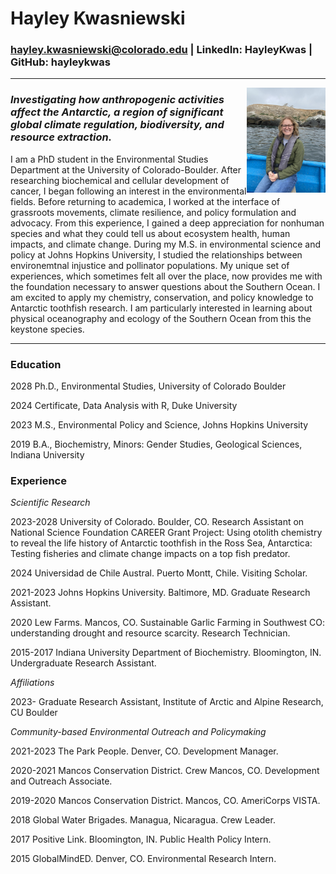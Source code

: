 # Hayley Kwasniewski
### hayley.kwasniewski@colorado.edu | LinkedIn: HayleyKwas | GitHub: hayleykwas

***

<img
  src="https://github.com/hayleykwas/hayleykwas.github.io/blob/main/IMG_0573.jpeg"
  width="25%"
  style="text-align: center"
  align="right">

### *Investigating how anthropogenic activities affect the Antarctic, a region of significant global climate regulation, biodiversity, and resource extraction.*
  
I am a PhD student in the Environmental Studies Department at the University of Colorado-Boulder. After researching biochemical and cellular development of cancer, I began following an interest in the environmental fields. Before returning to academica, I worked at the interface of grassroots movements, climate resilience, and policy formulation and advocacy. From this experience, I gained a deep appreciation for nonhuman species and what they could tell us about ecosystem health, human impacts, and climate change. During my M.S. in environmental science and policy at Johns Hopkins University, I studied the relationships between environemtnal injustice and pollinator populations. My unique set of experiences, which sometimes felt all over the place, now provides me with the foundation necessary to answer questions about the Southern Ocean. I am excited to apply my chemistry, conservation, and policy knowledge to Antarctic toothfish research. I am particularly interested in learning about physical oceanography and ecology of the Southern Ocean from this the keystone species.

***

### Education
2028		Ph.D., Environmental Studies, University of Colorado Boulder

2024		Certificate, Data Analysis with R, Duke University

2023		M.S., Environmental Policy and Science, Johns Hopkins University

2019		B.A., Biochemistry, Minors: Gender Studies, Geological Sciences, Indiana University

### Experience
*Scientific Research*

2023-2028	   University of Colorado. Boulder, CO. Research Assistant on National Science Foundation CAREER Grant Project: Using otolith chemistry to reveal the life history of Antarctic toothfish in the Ross Sea, Antarctica: Testing fisheries and climate change impacts on a top fish predator. 

2024	       Universidad de Chile Austral. Puerto Montt, Chile. Visiting Scholar.

2021-2023    Johns Hopkins University. Baltimore, MD. Graduate Research Assistant. 

2020	       Lew Farms. Mancos, CO. Sustainable Garlic Farming in Southwest CO: understanding drought and resource scarcity. Research Technician.

2015-2017	   Indiana University Department of Biochemistry. Bloomington, IN. Undergraduate Research Assistant.

*Affiliations*

2023-	       Graduate Research Assistant, Institute of Arctic and Alpine Research, CU Boulder

*Community-based Environmental Outreach and Policymaking*

2021-2023	   The Park People. Denver, CO. Development Manager.

2020-2021	   Mancos Conservation District. Crew Mancos, CO. Development and Outreach Associate.

2019-2020	   Mancos Conservation District. Mancos, CO. AmeriCorps VISTA.

2018		     Global Water Brigades. Managua, Nicaragua. Crew Leader. 

2017	       Positive Link. Bloomington, IN. Public Health Policy Intern.

2015	       GlobalMindED. Denver, CO. Environmental Research Intern.

